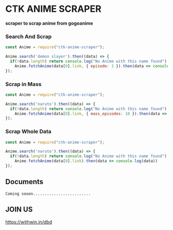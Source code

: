 # CTK ANIME SCRAPER
**scraper to scrap anime from gogoanime**

### Search And Scrap
```js
const Anime = require("ctk-anime-scraper");

Anime.search('demon slayer').then((data) => {
  if(!data.length) return console.log("No Anime with this name found")
	Anime.fetchAnime(data[0].link, { episode: 1 }).then(data => console.log(data))
});
```

### Scrap in Mass
```js
const Anime = require("ctk-anime-scraper");

Anime.search('naruto').then((data) => {
  if(!data.length) return console.log("No Anime with this name found")
	Anime.fetchAnime(data[0].link, { mass_episodes: 10 }).then(data => console.log(data))
});
```

### Scrap Whole Data
```js
const Anime = require("ctk-anime-scraper");

Anime.search('naruto').then((data) => {
  if(!data.length) return console.log("No Anime with this name found")
	Anime.fetchAnime(data[0].link).then(data => console.log(data))
});
```

## Documents
```Coming sooon.........................```


## JOIN US
https://withwin.in/dbd
